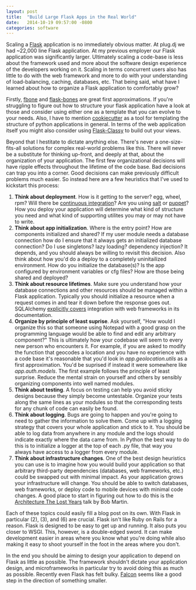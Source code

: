 ```yaml
---
layout: post
title:  "Build Large Flask Apps in the Real World"
date:   2014-10-19 09:57:00 -0800
categories: software
---
```

Scaling a [Flask](http://flask.pocoo.org/) application is no immediately obvious
matter. At plug.dj we had ~22,000 line Flask application. At my previous
employer our Flask application was significantly larger. Ultimately scaling a
code-base is less about the framework used and more about the software design
experience of the developers working on it. Scaling in terms concurrent users
also has little to do with the web framework and more to do with your
understanding of load-balancing, caching, databases, etc. That being said, what
have I learned about how to organize a Flask application to comfortably grow?

Firstly, [fbone](https://github.com/imwilsonxu/fbone) and
[flask-bones](https://github.com/cburmeister/flask-bones) are great first
approximations. If you're struggling to figure out how to structure your flask
application have a look at those and consider using either one as a template
that you can evolve to your needs. Also, I have to mention
[cookiecutter](https://github.com/audreyr/cookiecutter) as a tool for templating
the structure of python applications in general. In terms of the web application
itself you might also consider using
[Flask-Classy](https://pythonhosted.org/Flask-Classy/) to build out your views.

Beyond that I hestitate to dictate anything else. There's never a
one-size-fits-all solutions for complex real-world problems like this. There
will never be a substitute for thinking up-front, and deeply at that, about the
organization of your application. The first few organizational decisions will
have ripple effects throughout the lifetime of the code base. Bad decisions can
trap you into a corner. Good decisions can make previously difficult problems
much easier. So instead here are a few heuristics that I've used to kickstart
this process:

1. **Think about deployment**. How is it getting to the server? egg, wheel, rpm?
   Will there be [continuous integration](http://jenkins-ci.org/)? Are you using
   [salt](http://www.saltstack.com/) or [puppet](http://www.puppetlabs.com)? How
   you deploy your application will determine what kind of structure you need
   and what kind of supporting utilites you may or may not have to write.
2. **Think about app initialization**. Where is the entry point? How are
   components initialized and shared? If my user module needs a database
   connection how do I ensure that it always gets an initialized database
   connection? Do I use singletons? lazy loading? dependency injection? It
   depends, and you should always be willing to revisit this decision. Also
   think about how you'd do a deploy to a completely uninitailized environment.
   How do you initialize the database(s)? Is the app configured by environment
   variables or cfg files? How are those being shared and deployed?
3. **Think about resource lifetimes**. Make sure you understand how your
   database connections and other resources should be managed within a Flask
   application. Typically you should initialize a resource when a request comes
   in and tear it down before the response goes out. SQLAlchemy
   [explicitly covers](http://docs.sqlalchemy.org/en/rel_0_7/orm/session.html#using-thread-local-scope-with-web-applications)
   integration with web frameworks in its documentation.
4. **Organize by principle of least suprise**. Ask yourself, "How would I
   organize this so that someone using Notepad with a good grasp on the
   programming language would be able to find and edit any arbitrary component?"
   This is ultimately how your codebase will seem to every new person who
   encounters it. For example, if you are asked to modify the function that
   geocodes a location and you have no experience with a code base it's
   reasonable that you'd look in *app.geolocation.utils* as a first
   approximation. You'd be suprised if instead it were somewhere like
   *app.auth.models*. The first example follows the principle of least surprise.
   Reduce the mental strain on yourself and others by sensibly organizing
   components into well named modules.
5. **Think about testing**. A focus on testing can help you avoid sticky designs
   because they simply become untestable. Organize your tests along the same
   lines as your modules so that the corresponding tests for any chunk of code
   can easily be found.
6. **Think about logging**. Bugs are going to happen and you're going to need to
   gather the information to solve them. Come up with a logging strategy that
   covers your whole application and stick to it. You should be able to log data
   from anywhere in any module and the logs should indicate exactly where the
   data came from. In Python the best way to do this is to initialize a logger
   at the top of each .py file, that way you always have access to a logger from
   every module.
7. **Think about infrastructure changes**. One of the best design heuristics you
   can use is to imagine how you would build your application so that arbitrary
   third-party dependencies (databases, web frameworks, etc.) could be swapped
   out with minimal impact. As your application grows your infrastructure will
   change. You should be able to switch databases, web frameworks, or deploy
   code to mobile devices with minimal code changes. A good place to start in
   figuring out how to do this is the
   [Architecture The Lost Years](http://confreaks.com/videos/759-rubymidwest2011-keynote-architecture-the-lost-years)
   talk by Bob Martin.

Each of these topics could easily fill a blog post on its own. With Flask in
particular (2), (3), and (6) are crucial. Flask isn't like Ruby on Rails for a
reason. Flask is designed to be easy to get up and running. It also puts you
closer to WSGI. This, however, is a double-edged sword. It can make development
easier in areas where you know what you're doing while also making it easy to
shoot yourself in the foot in the areas where you don't.

In the end you should be aiming to design your application to depend on Flask as
little as possible. The framework shouldn't dictate your application design, and
microframeworks in particular try to avoid doing this as much as possible.
Recently even Flask has felt bulky. [Falcon](http://falconframework.org/) seems
like a good step in the direction of something smaller.